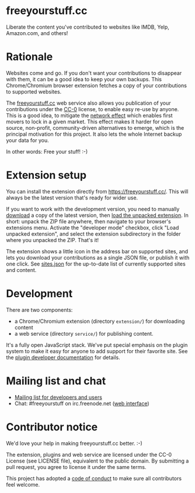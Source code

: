 # freeyourstuff.cc

Liberate the content you've contributed to websites like IMDB, Yelp, Amazon.com, and others!

# Rationale

Websites come and go. If you don't want your contributions to disappear with them, it can be a good idea to keep your own backups. This Chrome/Chromium browser extension fetches a copy of your contributions to supported websites.

The [freeyourstuff.cc](http://freeyourstuff.cc/) web service also allows you publication of your contributions under the [CC-0](https://creativecommons.org/publicdomain/zero/1.0/) license, to enable easy re-use by anyone. This is a good idea, to mitigate the [network effect](https://en.wikipedia.org/wiki/Network_effect) which enables first movers to lock in a given market. This effect makes it harder for open source, non-profit, community-driven alternatives to emerge, which is the principal motivation for this project. It also lets the whole Internet backup your data for you.

In other words: Free your stuff! :-)

# Extension setup

You can install the extension directly from https://freeyourstuff.cc/. This will always be the latest version that's ready for wider use.

If you want to work with the development version, you need to manually [download](https://github.com/eloquence/freeyourstuff.cc/archive/master.zip) a copy of the latest version, then [load the unpacked extension](https://developer.chrome.com/extensions/getstarted#unpacked). In short: unpack the ZIP file anywhere, then navigate to your browser's extensions menu. Activate the "developer mode" checkbox, click "Load unpacked extension", and select the extension subdirectory in the folder where you unpacked the ZIP. That's it!

The extension shows a little icon in the address bar on supported sites, and lets you download your contributions as a single JSON file, or publish it with one click. See [sites.json](https://raw.githubusercontent.com/eloquence/freeyourstuff.cc/master/extension/sites.json) for the up-to-date list of currently supported sites and content.

# Development

There are two components:

- a Chrome/Chromium extension (directory `extension/`) for downloading content
- a web service (directory `service/`) for publishing content.

It's a fully open JavaScript stack. We've put special emphasis on the plugin system to make it easy for anyone to add support for their favorite site. See the [plugin developer documentation](http://freeyourstuff.cc/plugins) for details.

# Mailing list and chat

* [Mailing list for developers and users](http://www.freelists.org/list/freeyourstuff)
* Chat: #freeyourstuff on irc.freenode.net ([web interface](https://webchat.freenode.net/?channels=freeyourstuff))

# Contributor notice

We'd love your help in making freeyourstuff.cc better. :-)

The extension, plugins and web service are licensed under the CC-0 License (see LICENSE file),
equivalent to the public domain. By submitting a pull request, you agree to license it
under the same terms.

This project has adopted a [code of conduct](./CODE_OF_CONDUCT.md) to make
sure all contributors feel welcome. 